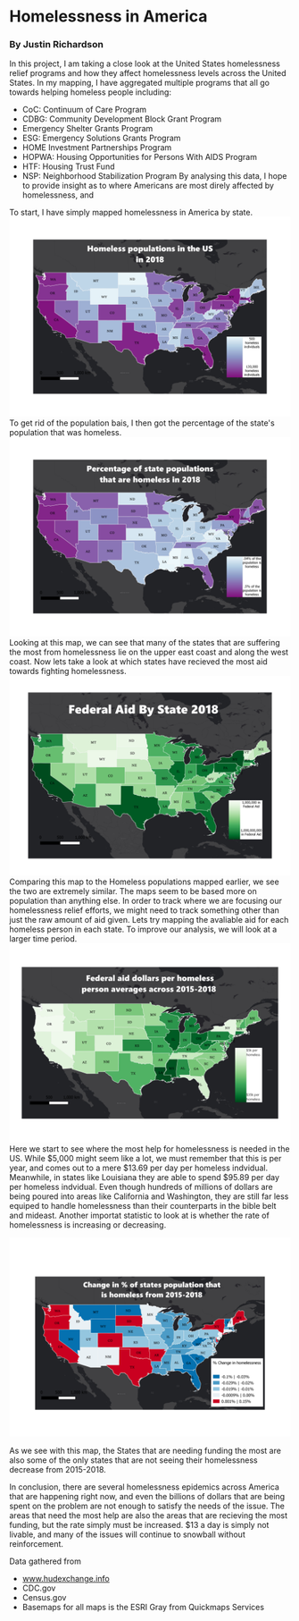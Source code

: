 # Homelessness in America
### By Justin Richardson

In this project, I am taking a close look at the United States homelessness relief programs and how they affect homelessness levels across the United States. In my mapping, I have aggregated multiple programs that all go towards helping homeless people including:
- CoC: Continuum of Care Program
- CDBG: Community Development Block Grant Program
- Emergency Shelter Grants Program
- ESG: Emergency Solutions Grants Program
- HOME Investment Partnerships Program
- HOPWA: Housing Opportunities for Persons With AIDS Program
- HTF: Housing Trust Fund
- NSP: Neighborhood Stabilization Program
By analysing this data, I hope to provide insight as to where Americans are most direly affected by homelessness, and

To start, I have simply mapped homelessness in America by state.
![Homelessness2018raw](/FinalProject/Images/2018_Homeless_.png)
To get rid of the population bais, I then got the percentage of the state's population that was homeless.
![Homesless2018per](/FinalProject/Images/2018_Homeless%25.png)
Looking at this map, we can see that many of the states that are suffering the most from homelessness lie on the upper east coast and along the west coast. Now lets take a look at which states have recieved the most aid towards fighting homelessness.
![Aid2018](/FinalProject/Images/2018Aid.png)
Comparing this map to the Homeless populations mapped earlier, we see the two are extremely similar. The maps seem to be based more on population than anything else. In order to track where we are focusing our homelessness relief efforts, we might need to track something other than just the raw amount of aid given. Lets try mapping the avaliable aid for each homeless person in each state. To improve our analysis, we will look at a larger time period.
![AidCoeffAvg](/FinalProject/Images/AidCoeffAvg.png)
Here we start to see where the most help for homelessness is needed in the US. While \$5,000 might seem like a lot, we must remember that this is per year, and comes out to a mere \$13.69 per day per homeless indvidual. Meanwhile, in states like Louisiana they are able to spend \$95.89 per day per homeless indvidual. Even though hundreds of millions of dollars are being poured into areas like California and Washington, they are still far less equiped to handle homelessness than their counterparts in the bible belt and mideast.
Another importat statistic to look at is whether the rate of homelessness is increasing or decreasing.

![difference](/FinalProject/Images/difference.png)

As we see with this map, the States that are needing funding the most are also some of the only states that are not seeing their homelessness decrease from 2015-2018.

In conclusion, there are several homelessness epidemics across America that are happening right now, and even the billions of dollars that are being spent on the problem are not enough to satisfy the needs of the issue. The areas that need the most help are also the areas that are recieving the most funding, but the rate simply must be increased. \$13 a day is simply not livable, and many of the issues will continue to snowball without reinforcement.





Data gathered from
- www.hudexchange.info
- CDC.gov
- Census.gov
- Basemaps for all maps is the ESRI Gray from Quickmaps Services
